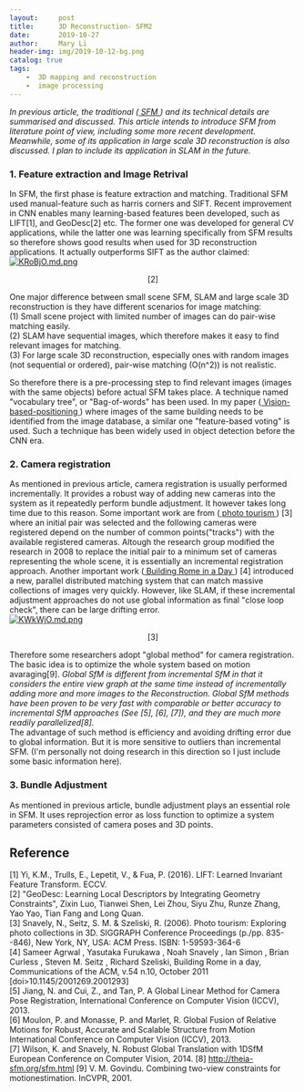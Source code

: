 ```yaml
---
layout:     post
title:      3D Reconstruction- SFM2 
date:       2019-10-27
author:     Mary Li
header-img: img/2019-10-12-bg.png
catalog: true
tags: 
    -  3D mapping and reconstruction
    -  image processing 
---
```


_In previous article, the traditional (<a href="http://marysfishingpool.tk///2019/10/12/SFM/"> SFM </a>) and its technical details are summarised and discussed. This article intends to introduce SFM from literature point of view, including some more recent development.
Meanwhile, some of its application in large scale 3D reconstruction is also discussed. I plan to include its application in SLAM in the future._


### 1. Feature extraction and Image Retrival
In SFM, the first phase is feature extraction and matching. Traditional SFM used manual-feature such as harris corners and SIFT. Recent improvement in CNN enables many learning-based features been developed, such as LIFT[1], and GeoDesc[2] etc. The former one was developed
for general CV applications, while the latter one was learning specifically from SFM results so therefore shows good results when used for 3D reconstruction applications. It actually outperforms SIFT as the author claimed:
[![KRoBjO.md.png](https://s2.ax1x.com/2019/10/29/KRoBjO.md.png)](https://imgchr.com/i/KRoBjO)
<center>[2]</center>

One major difference between small scene SFM, SLAM and large scale 3D reconstruction is they have different scenarios for image matching:<br>
(1) Small scene project with limited number of images can do pair-wise matching easily. <br>
(2) SLAM have sequential images, which therefore makes it easy to find relevant images for matching. <br>
(3) For large scale 3D reconstruction, especially ones with random images (not sequential or ordered), pair-wise matching (O(n^2)) is not realistic. <br>

So therefore there is a pre-processing step to find relevant images (images with the same objects) before actual SFM takes place. A technique named "vocabulary tree", or "Bag-of-words" has been used. In my paper (<a href="http://marysfishingpool.tk///2019/10/07/Vision-based-positioning/"> Vision-based-positioning </a>) where images of the same building needs to be identified from the image database, 
a similar one  "feature-based voting" is used. Such a technique has been widely used in object detection before the CNN era. 

### 2. Camera registration
As mentioned in previous article, camera registration is usually performed incrementally. It provides a robust way of adding new cameras into the system as it repeatedly perform bundle adjustment. It however takes long time due to this reason.
Some important work are from (<a href="http://phototour.cs.washington.edu/ /"> photo tourism </a>) [3] where an initial pair was selected and the following cameras were registered depend on the number of common
points("tracks") with the available registered cameras. Altough the research group modified the research in 2008 to replace the initial pair to a minimum set of cameras representing the whole scene, it is essentially an incremental registration approach.
Another important work (<a href="http://grail.cs.washington.edu/projects/rome// /"> Building Rome in a Day </a>) [4] introduced a new, parallel distributed matching system that can match massive collections of images very quickly. However, like SLAM,
 if these incremental adjustment approaches do not use global information as final "close loop check", there can be large drifting error.
<br>
[![KWkWjO.md.png](https://s2.ax1x.com/2019/10/29/KWkWjO.md.png)](https://imgchr.com/i/KWkWjO)
<center>[3]</center>

Therefore some researchers adopt "global method" for camera registration. The basic idea is to optimize the whole system based on motion avaraging[9].
_Global SfM is different from incremental SfM in that it considers the entire view graph at the same time instead of incrementally adding more and more images to the Reconstruction. Global SfM methods have been proven to be very fast with comparable or better accuracy to incremental SfM approaches (See [5], [6], [7]), and they are much more readily parallelized[8]._
<br>
The advantage of such method is efficiency and avoiding drifting error due to global information. But it is more sensitive to outliers than incremental SFM. 
(I'm personally not doing research in this direction so I just include some basic information here). <br>
 
### 3. Bundle Adjustment
As mentioned in previous article, bundle adjustment plays an essential role in SFM. It uses reprojection error as loss function to optimize a system parameters consisted of camera poses and 3D points.
 


## Reference
[1] Yi, K.M., Trulls, E., Lepetit, V., & Fua, P. (2016). LIFT: Learned Invariant Feature Transform. ECCV.<br>
[2] "GeoDesc: Learning Local Descriptors by Integrating Geometry Constraints", Zixin Luo, Tianwei Shen, Lei Zhou, Siyu Zhu, Runze Zhang, Yao Yao, Tian Fang and Long Quan. <br>
[3] Snavely, N., Seitz, S. M. & Szeliski, R. (2006). Photo tourism: Exploring photo collections in 3D. SIGGRAPH Conference Proceedings (p./pp. 835--846), New York, NY, USA: ACM Press. ISBN: 1-59593-364-6 <br>
[4] Sameer Agrwal , Yasutaka Furukawa , Noah Snavely , Ian Simon , Brian Curless , Steven M. Seitz , Richard Szeliski, Building Rome in a day, Communications of the ACM, v.54 n.10, October 2011  [doi>10.1145/2001269.2001293]<br>
[5] Jiang, N. and Cui, Z., and Tan, P. A Global Linear Method for Camera Pose Registration, International Conference on Computer Vision (ICCV), 2013. <br>
[6] Moulon, P. and Monasse, P. and Marlet, R. Global Fusion of Relative Motions for Robust, Accurate and Scalable Structure from Motion International Conference on Computer Vision (ICCV), 2013.<br>
[7] Wilson, K. and Snavely, N. Robust Global Translation with 1DSfM European Conference on Computer Vision, 2014.
[8] http://theia-sfm.org/sfm.html
[9] V. M. Govindu. Combining two-view constraints for motionestimation. InCVPR, 2001.